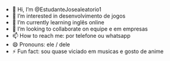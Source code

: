 - 👋 Hi, I’m @EstudanteJosealeatorio1
- 👀 I’m interested in desenvolvimento de jogos
- 🌱 I’m currently learning inglês online
- 💞️ I’m looking to collaborate on equipe e em empresas
- 📫 How to reach me: por telefone ou whatsapp
- 😄 Pronouns: ele / dele 
- ⚡ Fun fact: sou quase viciado em musicas e gosto de anime

<!---
EstudanteJosealeatorio1/EstudanteJosealeatorio1 is a ✨ special ✨ repository because its `README.md` (this file) appears on your GitHub profile.
You can click the Preview link to take a look at your changes.
--->
